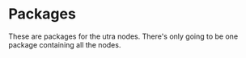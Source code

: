 # Packages

These are packages for the utra nodes. There's only going to be one package containing all the nodes.

